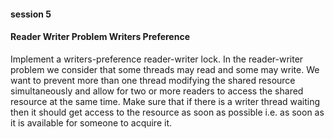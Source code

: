 #### session 5 
#### Reader Writer Problem Writers Preference

Implement a writers-preference reader-writer lock.
In the reader-writer problem we consider that some threads may read and some may write. We want to prevent more than one thread modifying the shared resource simultaneously and allow for two or more readers to access the shared resource at the same time.
Make sure that if there is a writer thread waiting then it should get access to the resource as soon as possible i.e. as soon as it is available for someone to acquire it.


